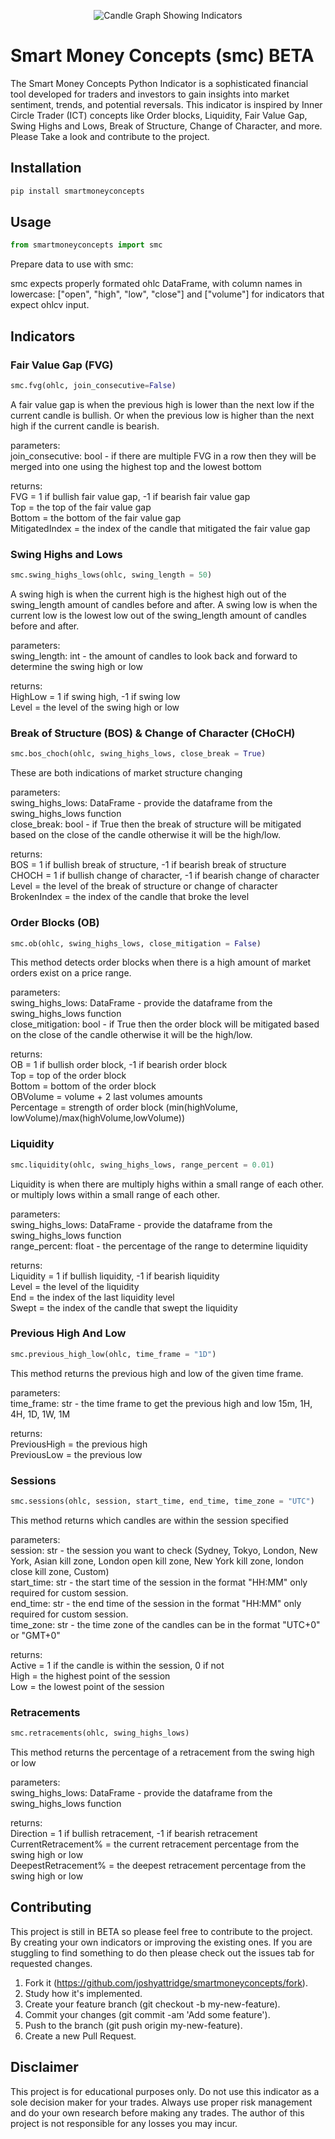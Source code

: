 <p align="center">
  <img src="https://github.com/joshyattridge/smart-money-concepts/blob/f0c0fc28cc290cdd9dfcc6a6ac246ed1d59061be/tests/test.gif" alt="Candle Graph Showing Indicators"/>
</p>

# Smart Money Concepts (smc) BETA

The Smart Money Concepts Python Indicator is a sophisticated financial tool developed for traders and investors to gain insights into market sentiment, trends, and potential reversals. This indicator is inspired by Inner Circle Trader (ICT) concepts like Order blocks, Liquidity, Fair Value Gap, Swing Highs and Lows, Break of Structure, Change of Character, and more. Please Take a look and contribute to the project.

## Installation

```bash
pip install smartmoneyconcepts
```

## Usage

```python
from smartmoneyconcepts import smc
```

Prepare data to use with smc:

smc expects properly formated ohlc DataFrame, with column names in lowercase: ["open", "high", "low", "close"] and ["volume"] for indicators that expect ohlcv input.

## Indicators

### Fair Value Gap (FVG)

```python
smc.fvg(ohlc, join_consecutive=False)
```

A fair value gap is when the previous high is lower than the next low if the current candle is bullish.
Or when the previous low is higher than the next high if the current candle is bearish.

parameters:<br>
join_consecutive: bool - if there are multiple FVG in a row then they will be merged into one using the highest top and the lowest bottom<br>

returns:<br>
FVG = 1 if bullish fair value gap, -1 if bearish fair value gap<br>
Top = the top of the fair value gap<br>
Bottom = the bottom of the fair value gap<br>
MitigatedIndex = the index of the candle that mitigated the fair value gap<br>

### Swing Highs and Lows

```python
smc.swing_highs_lows(ohlc, swing_length = 50)
```

A swing high is when the current high is the highest high out of the swing_length amount of candles before and after.
A swing low is when the current low is the lowest low out of the swing_length amount of candles before and after.

parameters:<br>
swing_length: int - the amount of candles to look back and forward to determine the swing high or low<br>

returns:<br>
HighLow = 1 if swing high, -1 if swing low<br>
Level = the level of the swing high or low<br>

### Break of Structure (BOS) & Change of Character (CHoCH)

```python
smc.bos_choch(ohlc, swing_highs_lows, close_break = True)
```

These are both indications of market structure changing

parameters:<br>
swing_highs_lows: DataFrame - provide the dataframe from the swing_highs_lows function<br>
close_break: bool - if True then the break of structure will be mitigated based on the close of the candle otherwise it will be the high/low.<br>

returns:<br>
BOS = 1 if bullish break of structure, -1 if bearish break of structure<br>
CHOCH = 1 if bullish change of character, -1 if bearish change of character<br>
Level = the level of the break of structure or change of character<br>
BrokenIndex = the index of the candle that broke the level<br>

### Order Blocks (OB)

```python
smc.ob(ohlc, swing_highs_lows, close_mitigation = False)
```

This method detects order blocks when there is a high amount of market orders exist on a price range.

parameters:<br>
swing_highs_lows: DataFrame - provide the dataframe from the swing_highs_lows function<br>
close_mitigation: bool - if True then the order block will be mitigated based on the close of the candle otherwise it will be the high/low.

returns:<br>
OB = 1 if bullish order block, -1 if bearish order block<br>
Top = top of the order block<br>
Bottom = bottom of the order block<br>
OBVolume = volume + 2 last volumes amounts<br>
Percentage = strength of order block (min(highVolume, lowVolume)/max(highVolume,lowVolume))<br>


### Liquidity

```python
smc.liquidity(ohlc, swing_highs_lows, range_percent = 0.01)
```

Liquidity is when there are multiply highs within a small range of each other.
or multiply lows within a small range of each other.

parameters:<br>
swing_highs_lows: DataFrame - provide the dataframe from the swing_highs_lows function<br>
range_percent: float - the percentage of the range to determine liquidity<br>

returns:<br>
Liquidity = 1 if bullish liquidity, -1 if bearish liquidity<br>
Level = the level of the liquidity<br>
End = the index of the last liquidity level<br>
Swept = the index of the candle that swept the liquidity<br>

### Previous High And Low

```python
smc.previous_high_low(ohlc, time_frame = "1D")
```

This method returns the previous high and low of the given time frame.

parameters:<br>
time_frame: str - the time frame to get the previous high and low 15m, 1H, 4H, 1D, 1W, 1M<br>

returns:<br>
PreviousHigh = the previous high<br>
PreviousLow = the previous low<br>

### Sessions

```python
smc.sessions(ohlc, session, start_time, end_time, time_zone = "UTC")
```

This method returns which candles are within the session specified

parameters:<br>
session: str - the session you want to check (Sydney, Tokyo, London, New York, Asian kill zone, London open kill zone, New York kill zone, london close kill zone, Custom)<br>
start_time: str - the start time of the session in the format "HH:MM" only required for custom session.<br>
end_time: str - the end time of the session in the format "HH:MM" only required for custom session.<br>
time_zone: str - the time zone of the candles can be in the format "UTC+0" or "GMT+0"<br>

returns:<br>
Active = 1 if the candle is within the session, 0 if not<br>
High = the highest point of the session<br>
Low = the lowest point of the session<br>

### Retracements

```python
smc.retracements(ohlc, swing_highs_lows)
```

This method returns the percentage of a retracement from the swing high or low

parameters:<br>
swing_highs_lows: DataFrame - provide the dataframe from the swing_highs_lows function<br>

returns:<br>
Direction = 1 if bullish retracement, -1 if bearish retracement<br>
CurrentRetracement% = the current retracement percentage from the swing high or low<br>
DeepestRetracement% = the deepest retracement percentage from the swing high or low<br>

## Contributing

This project is still in BETA so please feel free to contribute to the project. By creating your own indicators or improving the existing ones. If you are stuggling to find something to do then please check out the issues tab for requested changes.

1. Fork it (https://github.com/joshyattridge/smartmoneyconcepts/fork).
2. Study how it's implemented.
3. Create your feature branch (git checkout -b my-new-feature).
4. Commit your changes (git commit -am 'Add some feature').
5. Push to the branch (git push origin my-new-feature).
6. Create a new Pull Request.

## Disclaimer

This project is for educational purposes only. Do not use this indicator as a sole decision maker for your trades. Always use proper risk management and do your own research before making any trades. The author of this project is not responsible for any losses you may incur.
